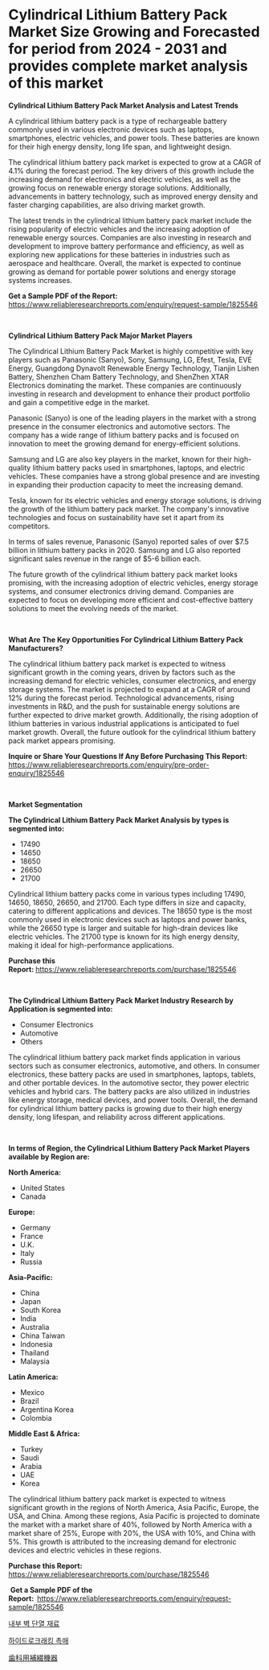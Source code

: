 <p><h1>Cylindrical Lithium Battery Pack Market Size Growing and Forecasted for period from 2024 - 2031 and provides complete market analysis of this market</h1></p><p><strong>Cylindrical Lithium Battery Pack Market Analysis and Latest Trends</strong></p>
<p><p>A cylindrical lithium battery pack is a type of rechargeable battery commonly used in various electronic devices such as laptops, smartphones, electric vehicles, and power tools. These batteries are known for their high energy density, long life span, and lightweight design.</p><p>The cylindrical lithium battery pack market is expected to grow at a CAGR of 4.1% during the forecast period. The key drivers of this growth include the increasing demand for electronics and electric vehicles, as well as the growing focus on renewable energy storage solutions. Additionally, advancements in battery technology, such as improved energy density and faster charging capabilities, are also driving market growth.</p><p>The latest trends in the cylindrical lithium battery pack market include the rising popularity of electric vehicles and the increasing adoption of renewable energy sources. Companies are also investing in research and development to improve battery performance and efficiency, as well as exploring new applications for these batteries in industries such as aerospace and healthcare. Overall, the market is expected to continue growing as demand for portable power solutions and energy storage systems increases.</p></p>
<p><strong>Get a Sample PDF of the Report:&nbsp;</strong> <a href="https://www.reliableresearchreports.com/enquiry/request-sample/1825546">https://www.reliableresearchreports.com/enquiry/request-sample/1825546</a></p>
<p>&nbsp;</p>
<p><strong>Cylindrical Lithium Battery Pack Major Market Players</strong></p>
<p><p>The Cylindrical Lithium Battery Pack Market is highly competitive with key players such as Panasonic (Sanyo), Sony, Samsung, LG, Efest, Tesla, EVE Energy, Guangdong Dynavolt Renewable Energy Technology, Tianjin Lishen Battery, Shenzhen Cham Battery Technology, and ShenZhen XTAR Electronics dominating the market. These companies are continuously investing in research and development to enhance their product portfolio and gain a competitive edge in the market.</p><p>Panasonic (Sanyo) is one of the leading players in the market with a strong presence in the consumer electronics and automotive sectors. The company has a wide range of lithium battery packs and is focused on innovation to meet the growing demand for energy-efficient solutions.</p><p>Samsung and LG are also key players in the market, known for their high-quality lithium battery packs used in smartphones, laptops, and electric vehicles. These companies have a strong global presence and are investing in expanding their production capacity to meet the increasing demand.</p><p>Tesla, known for its electric vehicles and energy storage solutions, is driving the growth of the lithium battery pack market. The company's innovative technologies and focus on sustainability have set it apart from its competitors.</p><p>In terms of sales revenue, Panasonic (Sanyo) reported sales of over $7.5 billion in lithium battery packs in 2020. Samsung and LG also reported significant sales revenue in the range of $5-6 billion each.</p><p>The future growth of the cylindrical lithium battery pack market looks promising, with the increasing adoption of electric vehicles, energy storage systems, and consumer electronics driving demand. Companies are expected to focus on developing more efficient and cost-effective battery solutions to meet the evolving needs of the market.</p></p>
<p>&nbsp;</p>
<p><strong>What Are The Key Opportunities For Cylindrical Lithium Battery Pack Manufacturers?</strong></p>
<p><p>The cylindrical lithium battery pack market is expected to witness significant growth in the coming years, driven by factors such as the increasing demand for electric vehicles, consumer electronics, and energy storage systems. The market is projected to expand at a CAGR of around 12% during the forecast period. Technological advancements, rising investments in R&D, and the push for sustainable energy solutions are further expected to drive market growth. Additionally, the rising adoption of lithium batteries in various industrial applications is anticipated to fuel market growth. Overall, the future outlook for the cylindrical lithium battery pack market appears promising.</p></p>
<p><strong>Inquire or Share Your Questions If Any Before Purchasing This Report:</strong> <a href="https://www.reliableresearchreports.com/enquiry/pre-order-enquiry/1825546">https://www.reliableresearchreports.com/enquiry/pre-order-enquiry/1825546</a></p>
<p>&nbsp;</p>
<p><strong>Market Segmentation</strong></p>
<p><strong>The Cylindrical Lithium Battery Pack Market Analysis by types is segmented into:</strong></p>
<p><ul><li>17490</li><li>14650</li><li>18650</li><li>26650</li><li>21700</li></ul></p>
<p><p>Cylindrical lithium battery packs come in various types including 17490, 14650, 18650, 26650, and 21700. Each type differs in size and capacity, catering to different applications and devices. The 18650 type is the most commonly used in electronic devices such as laptops and power banks, while the 26650 type is larger and suitable for high-drain devices like electric vehicles. The 21700 type is known for its high energy density, making it ideal for high-performance applications.</p></p>
<p><strong>Purchase this Report:&nbsp;</strong><a href="https://www.reliableresearchreports.com/purchase/1825546">https://www.reliableresearchreports.com/purchase/1825546</a></p>
<p>&nbsp;</p>
<p><strong>The Cylindrical Lithium Battery Pack Market Industry Research by Application is segmented into:</strong></p>
<p><ul><li>Consumer Electronics</li><li>Automotive</li><li>Others</li></ul></p>
<p><p>The cylindrical lithium battery pack market finds application in various sectors such as consumer electronics, automotive, and others. In consumer electronics, these battery packs are used in smartphones, laptops, tablets, and other portable devices. In the automotive sector, they power electric vehicles and hybrid cars. The battery packs are also utilized in industries like energy storage, medical devices, and power tools. Overall, the demand for cylindrical lithium battery packs is growing due to their high energy density, long lifespan, and reliability across different applications.</p></p>
<p>&nbsp;</p>
<p><strong>In terms of Region, the Cylindrical Lithium Battery Pack Market Players available by Region are:</strong></p>
<p>
    <p> <strong> North America: </strong>
        <ul>
            <li>United States</li>
            <li>Canada</li>
        </ul>
        </p> 
    <p> <strong> Europe: </strong>
        <ul>
            <li>Germany</li>
            <li>France</li>
            <li>U.K.</li>
            <li>Italy</li>
            <li>Russia</li>
        </ul>
        </p> 
    <p> <strong> Asia-Pacific: </strong>
        <ul>
            <li>China</li>
            <li>Japan</li>
            <li>South Korea</li>
            <li>India</li>
            <li>Australia</li>
            <li>China Taiwan</li>
            <li>Indonesia</li>
            <li>Thailand</li>
            <li>Malaysia</li>
        </ul>
        </p> 
    <p> <strong> Latin America: </strong>
        <ul>
            <li>Mexico</li>
            <li>Brazil</li>
            <li>Argentina Korea</li>
            <li>Colombia</li>
        </ul>
        </p> 
    <p> <strong> Middle East & Africa: </strong>
        <ul>
            <li>Turkey</li>
            <li>Saudi</li>
            <li>Arabia</li>
            <li>UAE</li>
            <li>Korea</li>
        </ul>
    </p>
    </p>
<p><p>The cylindrical lithium battery pack market is expected to witness significant growth in the regions of North America, Asia Pacific, Europe, the USA, and China. Among these regions, Asia Pacific is projected to dominate the market with a market share of 40%, followed by North America with a market share of 25%, Europe with 20%, the USA with 10%, and China with 5%. This growth is attributed to the increasing demand for electronic devices and electric vehicles in these regions.</p></p>
<p><strong>Purchase this Report: </strong><a href="https://www.reliableresearchreports.com/purchase/1825546">https://www.reliableresearchreports.com/purchase/1825546</a></p>
<p>&nbsp;<strong>Get a Sample PDF of the Report:&nbsp;&nbsp;</strong><a href="https://www.reliableresearchreports.com/enquiry/request-sample/1825546">https://www.reliableresearchreports.com/enquiry/request-sample/1825546</a></p>
<p><strong></strong></p>
<p><p><a href="https://medium.com/@fabiancobuc20222022/%EB%82%B4%EB%B6%80-%EB%B2%BD-%EC%A0%88%EC%97%B0-%EC%86%8C%EC%9E%AC-%EC%8B%9C%EC%9E%A5-%EC%8B%9C%EC%9E%A5-cagr-%EC%8B%9C%EC%9E%A5-%EB%8F%99%ED%96%A5-%EB%B0%8F-%EC%84%B1%EC%9E%A5-%EC%A0%84%EB%9E%B5%EC%97%90-%EB%8C%80%ED%95%9C-%ED%86%B5%EC%B0%B0%EB%A0%A5-b5ea31ec9ab6">내부 벽 단열 재료</a></p><p><a href="https://medium.com/@kenyonjohns/%EC%88%98%EC%86%8C%ED%81%AC%EB%9E%99%ED%82%B9-%EC%B4%89%EB%A7%A4-%EC%8B%9C%EC%9E%A5-%EC%A0%84%EB%A7%9D-%EC%82%B0%EC%97%85-%EA%B0%9C%EC%9A%94-%EB%B0%8F-%EC%98%88%EC%B8%A1-2024%EB%85%84%EB%B6%80%ED%84%B0-2031%EB%85%84%EA%B9%8C%EC%A7%80-dea7163895f0">하이드로크래킹 촉매</a></p><p><a href="https://medium.com/@jonathanailey6577467/%E6%AD%AF%E7%A7%91%E7%BE%A9%E6%AD%AF%E3%83%87%E3%83%90%E3%82%A4%E3%82%B9%E5%B8%82%E5%A0%B4%E3%81%AE%E3%82%B7%E3%82%A7%E3%82%A2%E3%81%AE%E9%80%B2%E5%8C%96%E3%81%A8%E5%B8%82%E5%A0%B4%E6%88%90%E9%95%B7%E3%83%88%E3%83%AC%E3%83%B3%E3%83%892024%E5%B9%B4%E3%81%8B%E3%82%892031%E5%B9%B4%E3%81%BE%E3%81%A7-379dcc0e7d91">歯科用補綴機器</a></p></p>